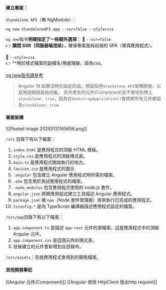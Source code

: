 #### 建立專案：
`Standalone API`（無 NgModule）：
```
ng new StandaloneAPI-app --ssr=false --style=css
```

`ng new`指令**明確指定了一些額外選項**：
🔹 `--ssr=false`  
👉 **關閉 SSR（伺服器端渲染）**，確保專案是純前端的 SPA（單頁應用程式）。

🔹 `--style=css`  
👉 **用於樣式檔案的副檔名/預處理器，設為css。

[ng new指令請參考](https://angular.tw/cli/new#options)

> Angular 19 如果沒特別設定的話，預設採用`Standalone API`架構開發，以及預設開啟路由功能。
   另外產生的元件(Component)並不會特別標上`standalone: true`，因為在`bootstrapApplication()`會將將所有元件都設為`standalone: true`

#### 專案架構
![[Pasted image 20250131165656.png]]

`/src` 目錄下有以下檔案：
1. `index.html` 是應用程式的頂級 HTML 樣板。
2. `style.css` 是應用程式的頂級樣式表。
3. `main.ts` 是應用程式開始執行的地方。
4. `favicon.ico` 是應用程式的圖示
5. `.angular` 包含建立 Angular 應用程式時所需的檔案。
6. `.e2e` 包含用於測試應用程式的檔案。
7. `.node_modules` 包含應用程式使用的 node.js 套件。
8. `angular.json` 將嚮應用程式建立工具描述 Angular 應用程式。
9. `package.json` 被 `npm`（Node 套件管理器）用來執行已完成的應用程式。
10. `tsconfig.*` 是向 TypeScript 編譯器描述應用程式設定的檔案。

`/src/app`目錄下有以下檔案：
1. `app.component.ts` 是描述 `app-root` 元件的源檔案。這是應用程式中的頂級 Angular 元件。
2. `app.component.css` 是這個元件的樣式表。
3. 往後建立的元件會新增到此目錄中。

`/src/assets`：存放應用程式會用到的靜態檔案。

#### 其他開發筆記
[[Angular 元件(Component)]]
[[Angular 使用 HttpClient 發出http request]]
